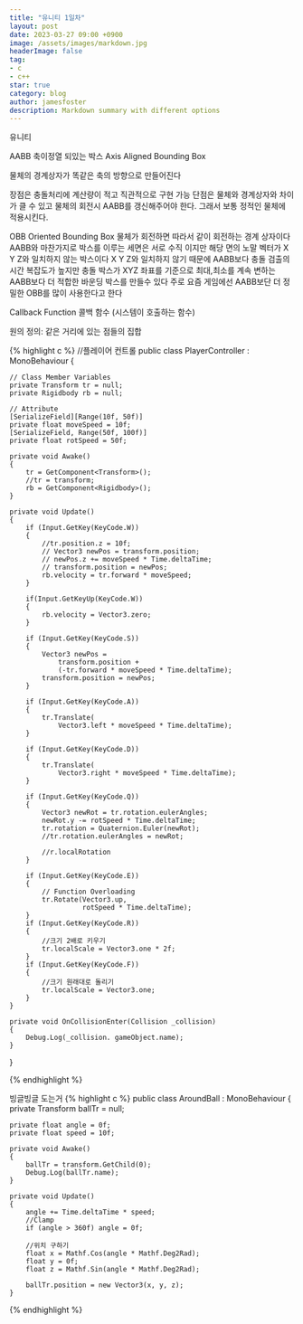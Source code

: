 ```yaml
---
title: "유니티 1일차"
layout: post
date: 2023-03-27 09:00 +0900
image: /assets/images/markdown.jpg
headerImage: false
tag:
- c
- c++
star: true
category: blog
author: jamesfoster
description: Markdown summary with different options
---
```


유니티

AABB 축이정열 되있는 박스
Axis Aligned 
Bounding Box 

물체의 경계상자가 똑같은 축의 방향으로 만들어진다

장점은 충돌처리에 계산량이 적고 직관적으로 구현 가능
단점은 물체와 경계상자와 차이가 클 수 있고 물체의 회전시 AABB를 갱신해주어야 한다. 그래서 보통 정적인 물체에 적용시킨다.

OBB
Oriented Bounding Box 물체가 회전하면 따라서 같이 회전하는 경계 상자이다
AABB와 마찬가지로 박스를 이루는 세면은 서로 수직 이지만 해당 면의 노말 벡터가 X Y Z와 일치하지 않는 박스이다
X Y Z와 일치하지 않기 때문에 AABB보다 충돌 검출의 시간 복잡도가 높지만 충돌 박스가 XYZ 좌표를 기준으로 최대,최소를 계속
변하는 AABB보다 더 적합한 바운딩 박스를 만들수 있다 주로 요즘 게임에선 AABB보단 더 정밀한 OBB를 많이 사용한다고 한다


Callback Function 콜백 함수 (시스템이 호출하는 함수)

원의 정의: 같은 거리에 있는 점들의 집합



{% highlight c %}
//플레이어 컨트롤
public class PlayerController : MonoBehaviour
{
    

    // Class Member Variables
    private Transform tr = null;
    private Rigidbody rb = null;

    // Attribute
    [SerializeField][Range(10f, 50f)]
    private float moveSpeed = 10f;
    [SerializeField, Range(50f, 100f)]
    private float rotSpeed = 50f;

    private void Awake()
    {
        tr = GetComponent<Transform>();
        //tr = transform;
        rb = GetComponent<Rigidbody>();
    }

    private void Update()
    {
        if (Input.GetKey(KeyCode.W))
        {
            //tr.position.z = 10f;
            // Vector3 newPos = transform.position;
            // newPos.z += moveSpeed * Time.deltaTime;
            // transform.position = newPos;
            rb.velocity = tr.forward * moveSpeed;
        }

        if(Input.GetKeyUp(KeyCode.W))
        {
            rb.velocity = Vector3.zero;
        }

        if (Input.GetKey(KeyCode.S))
        {
            Vector3 newPos =
                transform.position +
                (-tr.forward * moveSpeed * Time.deltaTime);
            transform.position = newPos;
        }

        if (Input.GetKey(KeyCode.A))
        {
            tr.Translate(
                Vector3.left * moveSpeed * Time.deltaTime);
        }

        if (Input.GetKey(KeyCode.D))
        {
            tr.Translate(
                Vector3.right * moveSpeed * Time.deltaTime);
        }

        if (Input.GetKey(KeyCode.Q))
        {
            Vector3 newRot = tr.rotation.eulerAngles;
            newRot.y -= rotSpeed * Time.deltaTime;
            tr.rotation = Quaternion.Euler(newRot);
            //tr.rotation.eulerAngles = newRot;

            //r.localRotation
        }

        if (Input.GetKey(KeyCode.E))
        {
            // Function Overloading
            tr.Rotate(Vector3.up,
                      rotSpeed * Time.deltaTime);
        }
        if (Input.GetKey(KeyCode.R))
        { 
            //크기 2배로 키우기
            tr.localScale = Vector3.one * 2f;
        }
        if (Input.GetKey(KeyCode.F))
        { 
            //크기 원래대로 돌리기
            tr.localScale = Vector3.one;
        }
    }

    private void OnCollisionEnter(Collision _collision)
    {
        Debug.Log(_collision. gameObject.name);
    }
}

{% endhighlight %}

빙글빙글 도는거
{% highlight c %}
public class AroundBall : MonoBehaviour
{
    private Transform ballTr = null;

    private float angle = 0f;
    private float speed = 10f;

    private void Awake()
    {
        ballTr = transform.GetChild(0);
        Debug.Log(ballTr.name);
    }

    private void Update()
    {
        angle += Time.deltaTime * speed;
        //Clamp
        if (angle > 360f) angle = 0f;

        //위치 구하기
        float x = Mathf.Cos(angle * Mathf.Deg2Rad);
        float y = 0f;
        float z = Mathf.Sin(angle * Mathf.Deg2Rad);

        ballTr.position = new Vector3(x, y, z);
    }
{% endhighlight %}
